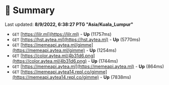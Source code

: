 # 📖 Summary
Last updated: **8/9/2022, 6:38:27 PTG "Asia/Kuala_Lumpur"**

- `GET` [https://lilr.ml](https://lilr.ml) - **Up** (11757ms)
- `GET` [https://hst.aytea.ml](https://hst.aytea.ml) - **Up** (5770ms)
- `GET` [https://memeapi.aytea.ml/gimme](https://memeapi.aytea.ml/gimme) - **Up** (1254ms)
- `GET` [https://color.aytea.ml/4b31d6.png](https://color.aytea.ml/4b31d6.png) - **Up** (1744ms)
- `GET` [https://memeapi.aytea.ml](https://memeapi.aytea.ml) - **Up** (864ms)
- `GET` [https://memeapi.aytea14.repl.co/gimme](https://memeapi.aytea14.repl.co/gimme) - **Up** (7838ms)
